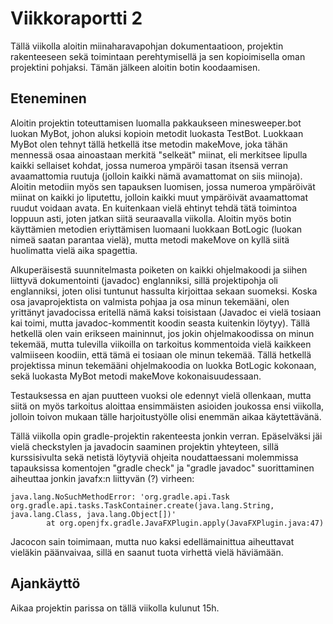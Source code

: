 # Viikkoraportti 2

Tällä viikolla aloitin miinaharavapohjan dokumentaatioon, projektin rakenteeseen sekä toimintaan perehtymisellä ja sen kopioimisella oman projektini pohjaksi. Tämän jälkeen aloitin botin koodaamisen.


## Eteneminen

Aloitin projektin toteuttamisen luomalla pakkaukseen minesweeper.bot luokan MyBot, johon aluksi kopioin metodit luokasta TestBot. Luokkaan MyBot olen tehnyt tällä hetkellä itse metodin makeMove, joka tähän mennessä osaa ainoastaan merkitä "selkeät" miinat, eli merkitsee lipulla kaikki sellaiset kohdat, jossa numeroa ympäröi tasan itsensä verran avaamattomia ruutuja (jolloin kaikki nämä avamattomat on siis miinoja). Aloitin metodiin myös sen tapauksen luomisen, jossa numeroa ympäröivät miinat on kaikki jo liputettu, jolloin kaikki muut ympäröivät avaamattomat ruudut voidaan avata. En kuitenkaan vielä ehtinyt tehdä tätä toimintoa loppuun asti, joten jatkan siitä seuraavalla viikolla. Aloitin myös botin käyttämien metodien eriyttämisen luomaani luokkaan BotLogic (luokan nimeä saatan parantaa vielä), mutta metodi makeMove on kyllä siitä huolimatta vielä aika spagettia.

Alkuperäisestä suunnitelmasta poiketen on kaikki ohjelmakoodi ja siihen liittyvä dokumentointi (javadoc) englanniksi, sillä projektipohja oli englanniksi, joten olisi tuntunut hassulta kirjoittaa sekaan suomeksi. Koska osa javaprojektista on valmista pohjaa ja osa minun tekemääni, olen yrittänyt javadocissa eritellä nämä kaksi toisistaan (Javadoc ei vielä tosiaan kai toimi, mutta javadoc-kommentit koodin seasta kuitenkin löytyy). Tällä hetkellä olen vain erikseen maininnut, jos jokin ohjelmakoodissa on minun tekemää, mutta tulevilla viikoilla on tarkoitus kommentoida vielä kaikkeen valmiiseen koodiin, että tämä ei tosiaan ole minun tekemää. Tällä hetkellä projektissa minun tekemääni ohjelmakoodia on luokka BotLogic kokonaan, sekä luokasta MyBot metodi makeMove kokonaisuudessaan.

Testauksessa en ajan puutteen vuoksi ole edennyt vielä ollenkaan, mutta siitä on myös tarkoitus aloittaa  ensimmäisten asioiden joukossa ensi viikolla, jolloin toivon mukaan tälle harjoitustyölle olisi enemmän aikaa käytettävänä.

Tällä viikolla opin gradle-projektin rakenteesta jonkin verran. Epäselväksi jäi vielä checkstylen ja javadocin saaminen projektin yhteyteen, sillä kurssisivulta sekä netistä löytyviä ohjeita noudattaessani molemmissa tapauksissa komentojen "gradle check" ja "gradle javadoc" suorittaminen aiheuttaa jonkin javafx:n liittyvän (?) virheen:

```
java.lang.NoSuchMethodError: 'org.gradle.api.Task org.gradle.api.tasks.TaskContainer.create(java.lang.String, java.lang.Class, java.lang.Object[])'
        at org.openjfx.gradle.JavaFXPlugin.apply(JavaFXPlugin.java:47)
```

Jacocon sain toimimaan, mutta nuo kaksi edellämainittua aiheuttavat vieläkin päänvaivaa, sillä en saanut tuota virhettä vielä häviämään.


## Ajankäyttö

Aikaa projektin parissa on tällä viikolla kulunut 15h.
